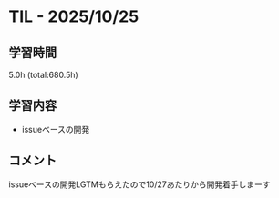 # TIL - 2025/10/25

## 学習時間
5.0h (total:680.5h)

## 学習内容
- issueベースの開発

## コメント
issueベースの開発LGTMもらえたので10/27あたりから開発着手しまーす
